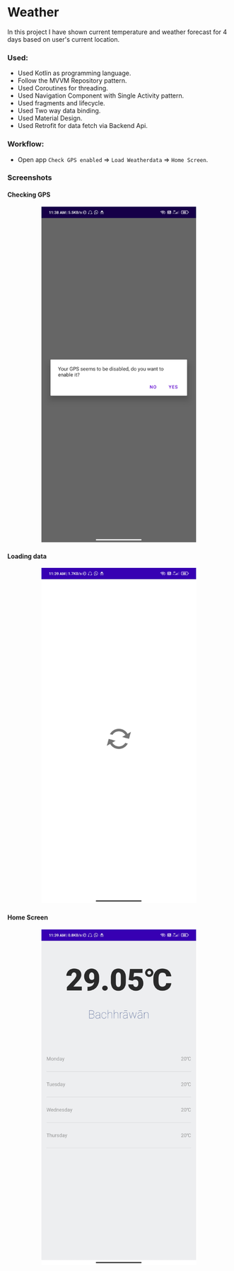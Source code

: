 # Weather
In this project I have shown current temperature and weather forecast for 4 days based on user's current location.


### Used:
- Used Kotlin as programming language.
- Follow the MVVM Repository pattern.
- Used Coroutines for threading.
- Used Navigation Component with Single Activity pattern.
- Used fragments and lifecycle.
- Used Two way data binding.
- Used Material Design.
- Used Retrofit for data fetch via Backend Api.

### Workflow: 
- Open app `Check GPS enabled` => `Load Weatherdata` => `Home Screen`.


### Screenshots

#### Checking GPS
<p align="center">
  <img src="https://github.com/Mayank-AMR/Weather/blob/main/Screenshots/GPS%20Desabled.jpg" width="350" title="GPS Disabled">
</p>

#### Loading data
<p align="center">
  <img src="https://github.com/Mayank-AMR/Weather/blob/main/Screenshots/Loading%20data.jpg" width="350" title="Loading Data">
</p>

#### Home Screen
<p align="center">
  <img src="https://github.com/Mayank-AMR/Weather/blob/main/Screenshots/WeatherScreen.jpg" width="350" title="Home Screen">
</p>



